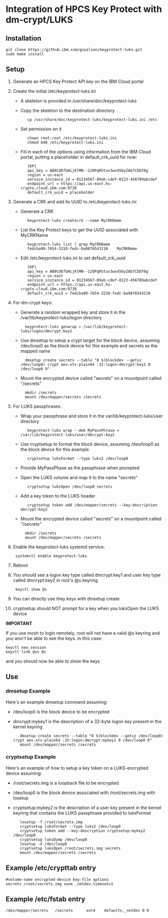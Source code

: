 # Integration of HPCS Key Protect with dm-crypt/LUKS

## Installation

	git clone https://github.ibm.com/gcwilson/keyprotect-luks.git
	sudo make install

## Setup

1. Generate an HPCS Key Protect API key on the IBM Cloud portal

2. Create the initial /etc/keyprotect-luks.ini

   - A skeleton is provided in /usr/share/doc/keyprotect-luks

   - Copy the skeleton to the destination directory

			cp /usr/share/doc/keyprotect-luks/keyprotect-luks.ini /etc

   - Set permission on it

			chown root:root /etc/keyprotect-luks.ini
			chmod 640 /etc/keyprotect-luks.ini

   - Fill in each of the options using information from the IBM Cloud portal, putting a placeholder in default_crk_uuid for now:

			[KP]
			api_key = AB0CdEfGHijKlMN--12OPqRStuv3wx456yZAb7CDEF8g
			region = us-east
			service_instance_id = 01234567-89ab-cdef-0123-456789abcdef
			endpoint_url = https://api.us-east.hs-crypto.cloud.ibm.com:9730
			default_crk_uuid = placeholder

3. Generate a CRK and add its UUID to /etc/keyprotect-luks.ini

   - Generate a CRK

			keyprotect-luks createcrk --name MyCRKName

   - List the Key Protect keys to get the UUID associated with MyCRKName

			keyprotect-luks list | grep MyCRKName
			fedcba98-7654-3210-fedc-ba9876543210	MyCRKName

   - Edit /etc/keyprotect-luks.ini to set default_crk_uuid

			[KP]
			api_key = AB0CdEfGHijKlMN--12OPqRStuv3wx456yZAb7CDEF8g
			region = us-east
			service_instance_id = 01234567-89ab-cdef-0123-456789abcdef
			endpoint_url = https://api.us-east.hs-crypto.cloud.ibm.com:9730
			default_crk_uuid = fedcba98-7654-3210-fedc-ba9876543210

4. For dm-crypt keys:

    - Generate a random wrapped key and store it in the /var/lib/keyprotect-luks/logon directory

			keyprotect-luks genwrap > /var/lib/keyprotect-luks/logon/dmcrypt:key1

    - Use dmsetup to setup a crypt target for the block device, assuming /dev/loop0 as the block device for this example and secrets as the mapped name

			dmsetup create secrets --table "0 $(blockdev --getsz /dev/loop0) crypt aes-xts-plain64 :32:logon:dmcrypt:key1 0 /dev/loop0 0"

    - Mount the encrypted device called "secrets" on a mountpoint called "/secrets"

			mkdir /secrets
			mount /dev/mapper/secrets /secrets

5. For LUKS passphrases:

   - Wrap your passphrase and store it in the var/lib/keyprotect-luks/user directory

			keyprotect-luks wrap --dek MyPassPhrase > /var/lib/keyprotect-luks/user/dmcrypt:key2

   - Use cryptsetup to format the block device, assuming /dev/loop0 as the block device for this example

			cryptsetup luksFormat --type luks2 /dev/loop0

   - Provide MyPassPhase as the passphrase when prompted

   - Open the LUKS volume and map it to the name "secrets"

			cryptsetup luksOpen /dev/loop0 secrets

   - Add a key token to the LUKS header

			cryptsetup token add /dev/mapper/secrets --key-description dmcrypt:key2

    - Mount the encrypted device called "secrets" on a mountpoint called "/secrets"

			mkdir /secrets
			mount /dev/mapper/secrets /secrets

6. Enable the keyprotect-luks systemd service:

		systemctl enable keyprotect-luks

7. Reboot

8. You should see a logon key type called dmcrypt:key1 and user key type called dmcrypt:key2 in root's @u keyring

		keyctl show @s

9. You can directly use they keys with dmsetup create

10. cryptsetup should NOT prompt for a key when you luksOpen the LUKS device

**IMPORTANT**

If you use mosh to login remotely, root will not have a valid @s keyring and you won't be able to see the keys.  In this case:

	keyctl new_session
	keyctl link @us @s

and you should now be able to show the keys

## Use

### dmsetup Example

Here's an example dmsetup command assuming:

   - /dev/loop0 is the block device to be encrypted
   - dmcrypt:mykey1 is the description of a 32-byte logon key present in the kernel keyring

			dmsetup create secrets --table "0 $(blockdev --getsz /dev/loop0) crypt aes-xts-plain64 :32:logon:dmcrypt:mykey1 0 /dev/loop0 0"
			mount /dev/mapper/secrets /secrets

### cryptsetup Example

Here's an example of how to setup a key token on a LUKS-encrypted device assuming:

   - /root/secrets.img is a loopback file to be encrypted
   - /dev/loop0 is the block device associated with /root/secrets.img with losetup
   - cryptsetup:mykey2 is the description of a user key present in the kernel keyring that contains the LUKS passphrase provided to luksFormat

			losetup -f /root/secrets.img
			cryptsetup luksFormat --type luks2 /dev/loop0
			cryptsetup token add --key-description cryptsetup:mykey2 /dev/loop0
			cryptsetup luksDump /dev/loop0
			losetup -d /dev/loop0
			cryptsetup luksOpen /root/secrets.img secrets
			mount /dev/mapper/secrets /secrets

## Example /etc/crypttab entry

	#volume-name encrypted-device key-file options
	secrets /root/secrets.img none _netdev,timeout=1

## Example /etc/fstab entry

	/dev/mapper/secrets   /secrets      ext4    defaults,_netdev 0 0
